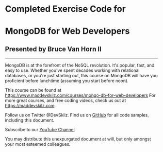 # Completed Exercise Code for
# MongoDB for Web Developers
## Presented by Bruce Van Horn II 
-----------------------------------
MongoDB is at the forefront of the NoSQL revolution. It's popular, fast, and easy to use. Whether you've spent decades working with relational databases, or you're just starting out, this course on MongoDB will have you proficient before lunchtime (assuming you start before noon).

This course can be found at https://www.maddevskilz.com/courses/mongo-db-for-web-developers
For more great courses, and free coding videos, check us out at https://maddevskilz.com.  

Follow us on Twitter @DevSkilz.
Find us on [GitHub](https://github.com/orgs/MadDevSkilz) for all code samples, including this document.

Subscribe to our [YouTube Channel](https://www.youtube.com/channel/UC__4QEJOZ4fe2_OA4-_PjBw)

You may distribute this unexpurgated document at will, but only amongst your most esteemed colleagues.
